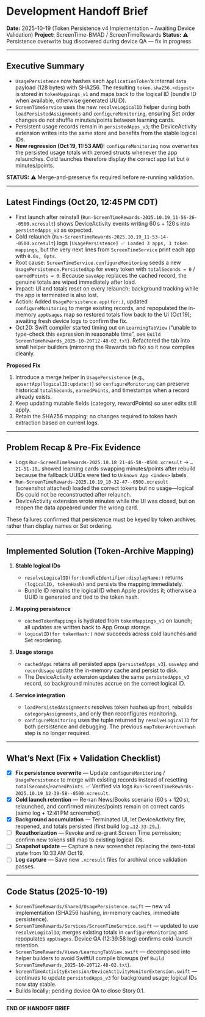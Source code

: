 # Development Handoff Brief
**Date:** 2025-10-19 (Token Persistence v4 Implementation – Awaiting Device Validation)
**Project:** ScreenTime-BMAD / ScreenTimeRewards
**Status:** ⚠️ Persistence overwrite bug discovered during device QA — fix in progress

---

## Executive Summary

- `UsagePersistence` now hashes each `ApplicationToken`’s internal `data` payload (128 bytes) with SHA256. The resulting `token.sha256.<digest>` is stored in `tokenMappings_v1` and maps back to the logical ID (bundle ID when available, otherwise generated UUID).
- `ScreenTimeService` uses the new `resolveLogicalID` helper during both `loadPersistedAssignments` and `configureMonitoring`, ensuring Set order changes do not shuffle minutes/points between learning cards.
- Persistent usage records remain in `persistedApps_v3`; the DeviceActivity extension writes into the same store and benefits from the stable logical IDs.
- **New regression (Oct 19, 11:53 AM):** `configureMonitoring` now overwrites the persisted usage totals with zeroed structs whenever the app relaunches. Cold launches therefore display the correct app list but `0` minutes/points.

**STATUS:** ⚠️ Merge-and-preserve fix required before re-running validation.

---

## Latest Findings (Oct 20, 12:45 PM CDT)

- First launch after reinstall (`Run-ScreenTimeRewards-2025.10.19_11-56-26--0500.xcresult`) shows DeviceActivity events writing 60 s + 120 s into `persistedApps_v3` as expected.
- Cold relaunch (`Run-ScreenTimeRewards-2025.10.19_11-53-14--0500.xcresult`) logs `[UsagePersistence] ✅ Loaded 3 apps, 3 token mappings`, but the very next lines from `ScreenTimeService` print each app with `0.0s, 0pts`.
- Root cause: `ScreenTimeService.configureMonitoring` seeds a new `UsagePersistence.PersistedApp` for every token with `totalSeconds = 0` / `earnedPoints = 0`. Because `saveApp` replaces the cached record, the genuine totals are wiped immediately after load.
- Impact: UI and totals reset on every relaunch; background tracking while the app is terminated is also lost.
- Action: Added `UsagePersistence.app(for:)`, updated `configureMonitoring` to merge existing records, and repopulated the in-memory `appUsages` map so restored totals flow back to the UI (Oct 19); awaiting fresh device logs to confirm the fix.
- Oct 20: Swift compiler started timing out on `LearningTabView` (“unable to type-check this expression in reasonable time”, see `Build ScreenTimeRewards_2025-10-20T12-48-02.txt`). Refactored the tab into small helper builders (mirroring the Rewards tab fix) so it now compiles cleanly.

**Proposed Fix**
1. Introduce a merge helper in `UsagePersistence` (e.g., `upsertApp(logicalID:update:)`) so `configureMonitoring` can preserve historical `totalSeconds`, `earnedPoints`, and timestamps when a record already exists.
2. Keep updating mutable fields (category, rewardPoints) so user edits still apply.
3. Retain the SHA256 mapping; no changes required to token hash extraction based on current logs.

---

## Problem Recap & Pre-Fix Evidence

- Logs `Run-ScreenTimeRewards-2025.10.18_21-46-58--0500.xcresult` → `…21-51-10…` showed learning cards swapping minutes/points after rebuild because the fallback UUIDs were tied to `Unknown App <index>` labels.
- `Run-ScreenTimeRewards-2025.10.19_10-32-47--0500.xcresult` (screenshot attached) loaded the correct tokens but no usage—logical IDs could not be reconstructed after relaunch.
- DeviceActivity extension wrote minutes while the UI was closed, but on reopen the data appeared under the wrong card.

These failures confirmed that persistence must be keyed by token archives rather than display names or Set ordering.

---

## Implemented Solution (Token-Archive Mapping)

1. **Stable logical IDs**
   - `resolveLogicalID(for:bundleIdentifier:displayName:)` returns `(logicalID, tokenHash)` and persists the mapping immediately.
   - Bundle ID remains the logical ID when Apple provides it; otherwise a UUID is generated and tied to the token hash.

2. **Mapping persistence**
   - `cachedTokenMappings` is hydrated from `tokenMappings_v1` on launch; all updates are written back to App Group storage.
   - `logicalID(for tokenHash:)` now succeeds across cold launches and Set reordering.

3. **Usage storage**
   - `cachedApps` retains all persisted apps (`persistedApps_v3`). `saveApp` and `recordUsage` update the in-memory cache and persist to disk.
   - The DeviceActivity extension updates the same `persistedApps_v3` record, so background minutes accrue on the correct logical ID.

4. **Service integration**
   - `loadPersistedAssignments` resolves token hashes up front, rebuilds `categoryAssignments`, and only then reconfigures monitoring.
   - `configureMonitoring` uses the tuple returned by `resolveLogicalID` for both persistence and debugging. The previous `mapTokenArchiveHash` step is no longer required.

---

## What’s Next (Fix + Validation Checklist)

- [x] **Fix persistence overwrite** — Update `configureMonitoring` / `UsagePersistence` to merge with existing records instead of resetting `totalSeconds`/`earnedPoints`. ✅ Verified via logs `Run-ScreenTimeRewards-2025.10.19_12-39-58--0500.xcresult`.
- [x] **Cold launch retention** — Re-ran News/Books scenario (60 s + 120 s), relaunched, and confirmed minutes/points remain on correct cards (same log + 12:41 PM screenshot).
- [x] **Background accumulation** — Terminated UI, let DeviceActivity fire, reopened, and totals persisted (first build log `…12-33-29…`).
- [ ] **Reauthorization** — Revoke and re-grant Screen Time permission; confirm new tokens still map to existing logical IDs.
- [ ] **Snapshot update** — Capture a new screenshot replacing the zero-total state from 10:33 AM Oct 19.
- [ ] **Log capture** — Save new `.xcresult` files for archival once validation passes.

---

## Code Status (2025-10-19)

- `ScreenTimeRewards/Shared/UsagePersistence.swift` — new v4 implementation (SHA256 hashing, in-memory caches, immediate persistence).
- `ScreenTimeRewards/Services/ScreenTimeService.swift` — updated to use `resolveLogicalID`; merges existing totals in `configureMonitoring` and repopulates `appUsages`. Device QA (12:39:58 log) confirms cold-launch retention.
- `ScreenTimeRewards/Views/LearningTabView.swift` — decomposed into helper builders to avoid SwiftUI compile blowups (ref `Build ScreenTimeRewards_2025-10-20T12-48-02.txt`).
- `ScreenTimeActivityExtension/DeviceActivityMonitorExtension.swift` — continues to update `persistedApps_v3` for background usage; logical IDs now stay stable.
- Builds locally; pending device QA to close Story 0.1.

---

**END OF HANDOFF BRIEF**
